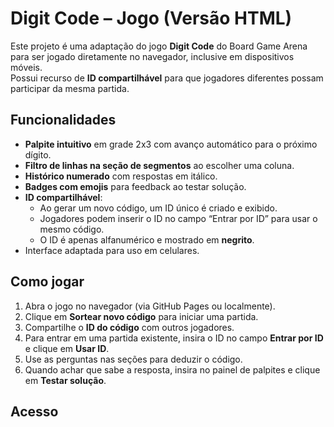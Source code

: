 # Digit Code – Jogo (Versão HTML)

Este projeto é uma adaptação do jogo **Digit Code** do Board Game Arena para ser jogado diretamente no navegador, inclusive em dispositivos móveis.  
Possui recurso de **ID compartilhável** para que jogadores diferentes possam participar da mesma partida.

## Funcionalidades
- **Palpite intuitivo** em grade 2x3 com avanço automático para o próximo dígito.
- **Filtro de linhas na seção de segmentos** ao escolher uma coluna.
- **Histórico numerado** com respostas em itálico.
- **Badges com emojis** para feedback ao testar solução.
- **ID compartilhável**:
  - Ao gerar um novo código, um ID único é criado e exibido.
  - Jogadores podem inserir o ID no campo “Entrar por ID” para usar o mesmo código.
  - O ID é apenas alfanumérico e mostrado em **negrito**.
- Interface adaptada para uso em celulares.

## Como jogar
1. Abra o jogo no navegador (via GitHub Pages ou localmente).
2. Clique em **Sortear novo código** para iniciar uma partida.
3. Compartilhe o **ID do código** com outros jogadores.
4. Para entrar em uma partida existente, insira o ID no campo **Entrar por ID** e clique em **Usar ID**.
5. Use as perguntas nas seções para deduzir o código.
6. Quando achar que sabe a resposta, insira no painel de palpites e clique em **Testar solução**.

## Acesso

